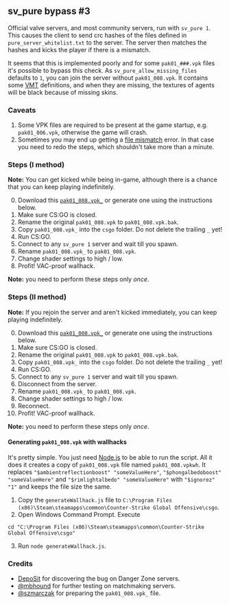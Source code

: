 ## sv\_pure bypass \#3

Official valve servers, and most community servers, run with `sv_pure 1`. This causes the client to send crc hashes of the files defined in `pure_server_whitelist.txt` to the server. The server then matches the hashes and kicks the player if there is a mismatch.

It seems that this is implemented poorly and for some `pak01_###.vpk` files it's possible to bypass this check.  As `sv_pure_allow_missing_files ` defaults to `1`, you can join the server without `pak01_008.vpk`. It contains some [VMT](https://developer.valvesoftware.com/wiki/Material) definitions, and when they are missing, the textures of agents will be black because of missing skins.

### Caveats

1. Some VPK files are required to be present at the game startup, e.g. `pak01_006.vpk`, otherwise the game will crash.
2. Sometimes you may end up getting a [file mismatch](https://support.steampowered.com/kb_article.php?ref=8285-YOAZ-6049) error. In that case you need to redo the steps, which shouldn't take more than a minute.

### Steps (I method)

**Note:** You can get kicked while being in-game, although there is a chance that you can keep playing indefinitely.

0. Download this [`pak01_008.vpk_`](https://gofile.io/d/CkZmXs) or generate one using the instructions below.
1. Make sure CS:GO is closed.
2. Rename the original `pak01_008.vpk` to `pak01_008.vpk.bak`.
3. Copy `pak01_008.vpk_` into the `csgo` folder. Do not delete the trailing `_` yet!
4. Run CS:GO.
5. Connect to any `sv_pure 1` server and wait till you spawn.
7. Rename `pak01_008.vpk_` to `pak01_008.vpk`.
8. Change shader settings to high / low.
10. Profit! VAC-proof wallhack.

**Note:** you need to perform these steps only *once*.

### Steps (II method)

**Note:** If you rejoin the server and aren't kicked immediately, you can keep playing indefinitely.

0. Download this [`pak01_008.vpk_`](https://gofile.io/d/CkZmXs) or generate one using the instructions below.
1. Make sure CS:GO is closed.
2. Rename the original `pak01_008.vpk` to `pak01_008.vpk.bak`.
3. Copy `pak01_008.vpk_` into the `csgo` folder. Do not delete the trailing `_` yet!
4. Run CS:GO.
5. Connect to any `sv_pure 1` server and wait till you spawn.
6. Disconnect from the server.
7. Rename `pak01_008.vpk_` to `pak01_008.vpk`.
8. Change shader settings to high / low.
9. Reconnect.
10. Profit! VAC-proof wallhack.

**Note:** you need to perform these steps only *once*.

#### Generating `pak01_008.vpk` with wallhacks

It's pretty simple. You just need [Node.js](https://nodejs.org/en/download/current/) to be able to run the script. All it does it creates a copy of `pak01_008.vpk` file named `pak01_008.vpkwh`. It replaces `"$ambientreflectionboost" "someValueHere"`, `"$phongalbedoboost" "someValueHere"` and `"$rimlightalbedo" "someValueHere"` with `"$ignorez" "1"` and keeps the file size the same.

1. Copy the `generateWallhack.js` file to `C:\Program Files (x86)\Steam\steamapps\common\Counter-Strike Global Offensive\csgo`.
2. Open Windows Command Prompt. Execute
```
cd "C:\Program Files (x86)\Steam\steamapps\common\Counter-Strike Global Offensive\csgo"
```
3. Run `node generateWallhack.js`.

### Credits

* [DepoSit](https://www.youtube.com/watch?v=aL2rQzhFTn4) for discovering the bug on Danger Zone servers.
* [@mbhound](https://github.com/mbhound) for further testing on matchmaking servers.
* [@szmarczak](https://github.com/szmarczak) for preparing the `pak01_008.vpk_` file.
